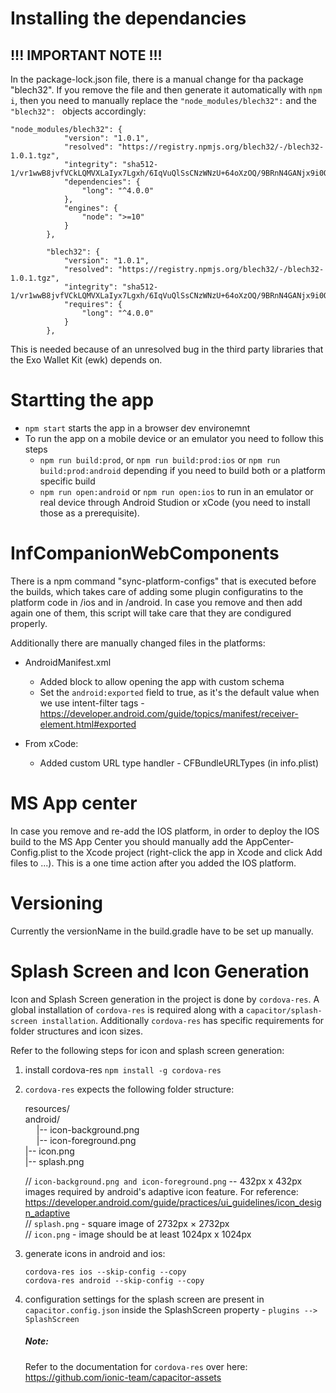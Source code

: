 # Installing the dependancies

## !!! IMPORTANT NOTE !!!
In the package-lock.json file, there is a manual change for tha package "blech32". If you remove the file and then generate it automatically with `npm i`, then you need to manually replace the `"node_modules/blech32":` and the `"blech32": ` objects accordingly: 
```
"node_modules/blech32": {
            "version": "1.0.1",
            "resolved": "https://registry.npmjs.org/blech32/-/blech32-1.0.1.tgz",
            "integrity": "sha512-1/vr1wwB8jvfVCkLQMVXLaIyx7Lgxh/6IqVuQlSsCNzWNzU+64oXzOQ/9BRnN4GANjx9i0O3OSQonDlL4FraSA==",
            "dependencies": {
                "long": "^4.0.0"
            },
            "engines": {
                "node": ">=10"
            }
        },
```

```
        "blech32": {
            "version": "1.0.1",
            "resolved": "https://registry.npmjs.org/blech32/-/blech32-1.0.1.tgz",
            "integrity": "sha512-1/vr1wwB8jvfVCkLQMVXLaIyx7Lgxh/6IqVuQlSsCNzWNzU+64oXzOQ/9BRnN4GANjx9i0O3OSQonDlL4FraSA==",
            "requires": {
                "long": "^4.0.0"
            }
        },
```
This is needed because of an unresolved bug in the third party libraries that the Exo Wallet Kit (ewk) depends on.

# Startting the app
- `npm start` starts the app in a browser dev environemnt
- To run the app on a mobile device or an emulator you need to follow this steps
   - `npm run build:prod`, or `npm run build:prod:ios` or `npm run build:prod:android` depending if you need to build both or a platform specific build
   - `npm run open:android` or `npm run open:ios` to run in an emulator or real device through Android Studion or xCode (you need to install those as a prerequisite).
# InfCompanionWebComponents

There is a npm command "sync-platform-configs" that is executed before the builds, which takes care of adding some plugin configuratins to the platform code in /ios and in /android. In case you remove and then add again one of them, this script will take care that they are condigured properly.

Additionally there are manually changed files in the platforms:

- AndroidManifest.xml

  - Added <intent-filter> block to allow opening the app with custom schema
  - Set the `android:exported` field to true, as it's the default value when we use intent-filter tags - https://developer.android.com/guide/topics/manifest/receiver-element.html#exported

- From xCode:
  - Added custom URL type handler - CFBundleURLTypes (in info.plist)

# MS App center

In case you remove and re-add the IOS platform, in order to deploy the IOS build to the MS App Center you should manually add the AppCenter-Config.plist to the Xcode project (right-click the app in Xcode and click Add files to ...). This is a one time action after you added the IOS platform.

# Versioning

Currently the versionName in the build.gradle have to be set up manually.

# Splash Screen and Icon Generation

Icon and Splash Screen generation in the project is done by `cordova-res`. A global installation of `cordova-res` is required along with a `capacitor/splash-screen installation`. Additionally `cordova-res` has specific requirements for folder structures and icon sizes.

Refer to the following steps for icon and splash screen generation:

1. install cordova-res `npm install -g cordova-res`
2. `cordova-res` expects the following folder structure:

   resources/\
   android/\
   &emsp; |-- icon-background.png\
   &emsp; |-- icon-foreground.png\
   |-- icon.png\
   |-- splash.png

   // `icon-background.png and icon-foreground.png` -- 432px x 432px images required by android's adaptive icon feature. For reference: https://developer.android.com/guide/practices/ui_guidelines/icon_design_adaptive \
   // `splash.png` - square image of 2732px × 2732px \
   // `icon.png` - image should be at least 1024px x 1024px

3. generate icons in android and ios:

   `cordova-res ios --skip-config --copy` \
   `cordova-res android --skip-config --copy`

4. configuration settings for the splash screen are present in `capacitor.config.json` inside the SplashScreen property - `plugins --> SplashScreen`

   ##### Note:

   Refer to the documentation for `cordova-res` over here: https://github.com/ionic-team/capacitor-assets
